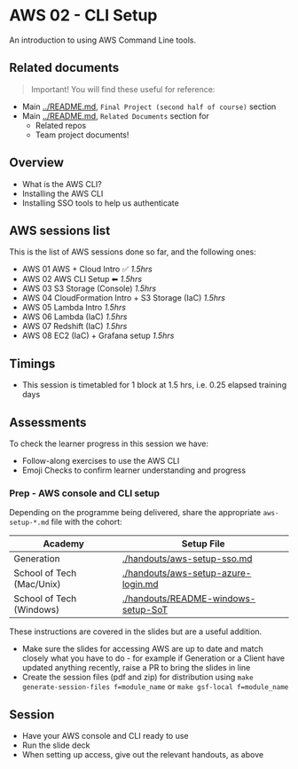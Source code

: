# AWS 02 - CLI Setup

An introduction to using AWS Command Line tools.

## Related documents

> Important! You will find these useful for reference:

- Main [../README.md](../README.md), `Final Project (second half of course)` section
- Main [../README.md](../README.md), `Related Documents` section for
    - Related repos
    - Team project documents!

## Overview

- What is the AWS CLI?
- Installing the AWS CLI
- Installing SSO tools to help us authenticate

## AWS sessions list

This is the list of AWS sessions done so far, and the following ones:

- AWS 01 AWS + Cloud Intro ✅ _1.5hrs_
- AWS 02 AWS CLI Setup ⬅ _1.5hrs_
- AWS 03 S3 Storage (Console) _1.5hrs_
- AWS 04 CloudFormation Intro + S3 Storage (IaC) _1.5hrs_
- AWS 05 Lambda Intro _1.5hrs_
- AWS 06 Lambda (IaC) _1.5hrs_
- AWS 07 Redshift (IaC) _1.5hrs_
- AWS 08 EC2 (IaC) + Grafana setup _1.5hrs_

## Timings

- This session is timetabled for 1 block at 1.5 hrs, i.e. 0.25 elapsed training days

## Assessments

To check the learner progress in this session we have:

- Follow-along exercises to use the AWS CLI
- Emoji Checks to confirm learner understanding and progress

### Prep - AWS console and CLI setup

Depending on the programme being delivered, share the appropriate `aws-setup-*.md` file with the cohort:

| Academy                   | Setup File |
|---------------------------|----------------------------------------------------------------------------|
| Generation                | [./handouts/aws-setup-sso.md](./handouts/aws-setup-sso.md) |
| School of Tech (Mac/Unix) | [./handouts/aws-setup-azure-login.md](./handouts/aws-setup-azure-login.md) |
| School of Tech (Windows)  | [./handouts/README-windows-setup-SoT](./handouts/README-windows-setup-SoT) |

These instructions are covered in the slides but are a useful addition.

- Make sure the slides for accessing AWS are up to date and match closely what you have to do - for example if Generation or a Client have updated anything recently, raise a PR to bring the slides in line
- Create the session files (pdf and zip) for distribution using `make generate-session-files f=module_name` or `make gsf-local f=module_name`

## Session

- Have your AWS console and CLI ready to use
- Run the slide deck
- When setting up access, give out the relevant handouts, as above
